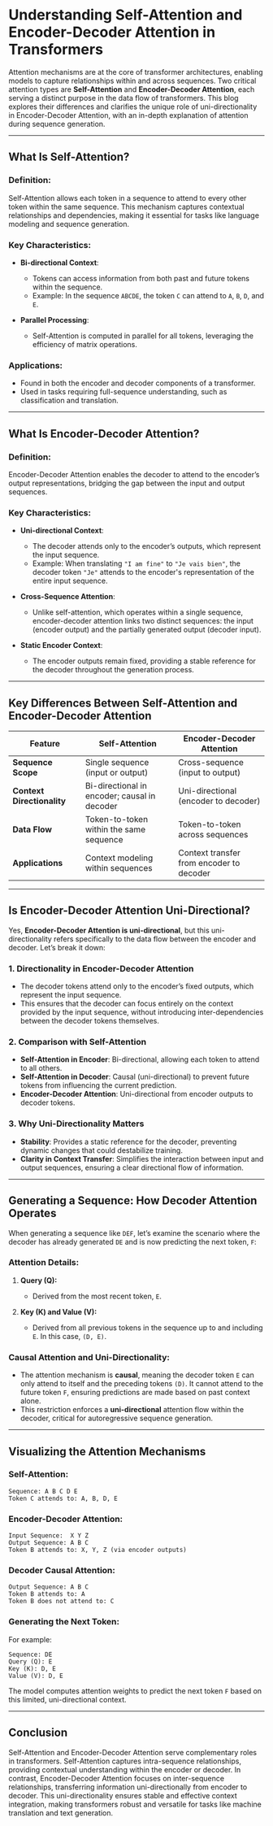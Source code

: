 # Understanding Self-Attention and Encoder-Decoder Attention in Transformers

Attention mechanisms are at the core of transformer architectures, enabling models to capture relationships within and across sequences. Two critical attention types are **Self-Attention** and **Encoder-Decoder Attention**, each serving a distinct purpose in the data flow of transformers. This blog explores their differences and clarifies the unique role of uni-directionality in Encoder-Decoder Attention, with an in-depth explanation of attention during sequence generation.

---

## What Is Self-Attention?

### Definition:

Self-Attention allows each token in a sequence to attend to every other token within the same sequence. This mechanism captures contextual relationships and dependencies, making it essential for tasks like language modeling and sequence generation.

### Key Characteristics:

- **Bi-directional Context**:

  - Tokens can access information from both past and future tokens within the sequence.
  - Example: In the sequence `ABCDE`, the token `C` can attend to `A`, `B`, `D`, and `E`.

- **Parallel Processing**:

  - Self-Attention is computed in parallel for all tokens, leveraging the efficiency of matrix operations.

### Applications:

- Found in both the encoder and decoder components of a transformer.
- Used in tasks requiring full-sequence understanding, such as classification and translation.

---

## What Is Encoder-Decoder Attention?

### Definition:

Encoder-Decoder Attention enables the decoder to attend to the encoder’s output representations, bridging the gap between the input and output sequences.

### Key Characteristics:

- **Uni-directional Context**:

  - The decoder attends only to the encoder’s outputs, which represent the input sequence.
  - Example: When translating `"I am fine"` to `"Je vais bien"`, the decoder token `"Je"` attends to the encoder's representation of the entire input sequence.

- **Cross-Sequence Attention**:

  - Unlike self-attention, which operates within a single sequence, encoder-decoder attention links two distinct sequences: the input (encoder output) and the partially generated output (decoder input).

- **Static Encoder Context**:

  - The encoder outputs remain fixed, providing a stable reference for the decoder throughout the generation process.

---

## Key Differences Between Self-Attention and Encoder-Decoder Attention

| Feature                    | Self-Attention                               | Encoder-Decoder Attention                |
| -------------------------- | -------------------------------------------- | ---------------------------------------- |
| **Sequence Scope**         | Single sequence (input or output)            | Cross-sequence (input to output)         |
| **Context Directionality** | Bi-directional in encoder; causal in decoder | Uni-directional (encoder to decoder)     |
| **Data Flow**              | Token-to-token within the same sequence      | Token-to-token across sequences          |
| **Applications**           | Context modeling within sequences            | Context transfer from encoder to decoder |

---

## Is Encoder-Decoder Attention Uni-Directional?

Yes, **Encoder-Decoder Attention is uni-directional**, but this uni-directionality refers specifically to the data flow between the encoder and decoder. Let’s break it down:

### 1. **Directionality in Encoder-Decoder Attention**

- The decoder tokens attend only to the encoder’s fixed outputs, which represent the input sequence.
- This ensures that the decoder can focus entirely on the context provided by the input sequence, without introducing inter-dependencies between the decoder tokens themselves.

### 2. **Comparison with Self-Attention**

- **Self-Attention in Encoder**: Bi-directional, allowing each token to attend to all others.
- **Self-Attention in Decoder**: Causal (uni-directional) to prevent future tokens from influencing the current prediction.
- **Encoder-Decoder Attention**: Uni-directional from encoder outputs to decoder tokens.

### 3. **Why Uni-Directionality Matters**

- **Stability**: Provides a static reference for the decoder, preventing dynamic changes that could destabilize training.
- **Clarity in Context Transfer**: Simplifies the interaction between input and output sequences, ensuring a clear directional flow of information.

---

## Generating a Sequence: How Decoder Attention Operates

When generating a sequence like `DEF`, let’s examine the scenario where the decoder has already generated `DE` and is now predicting the next token, `F`:

### Attention Details:

1. **Query (Q):**
   - Derived from the most recent token, `E`.

2. **Key (K) and Value (V):**
   - Derived from all previous tokens in the sequence up to and including `E`. In this case, `(D, E)`.

### Causal Attention and Uni-Directionality:

- The attention mechanism is **causal**, meaning the decoder token `E` can only attend to itself and the preceding tokens `(D)`. It cannot attend to the future token `F`, ensuring predictions are made based on past context alone.
- This restriction enforces a **uni-directional** attention flow within the decoder, critical for autoregressive sequence generation.

---

## Visualizing the Attention Mechanisms

### Self-Attention:

```
Sequence: A B C D E
Token C attends to: A, B, D, E
```

### Encoder-Decoder Attention:

```
Input Sequence:  X Y Z
Output Sequence: A B C
Token B attends to: X, Y, Z (via encoder outputs)
```

### Decoder Causal Attention:

```
Output Sequence: A B C
Token B attends to: A
Token B does not attend to: C
```

### Generating the Next Token:

For example:
```
Sequence: DE
Query (Q): E
Key (K): D, E
Value (V): D, E
```
The model computes attention weights to predict the next token `F` based on this limited, uni-directional context.

---

## Conclusion

Self-Attention and Encoder-Decoder Attention serve complementary roles in transformers. Self-Attention captures intra-sequence relationships, providing contextual understanding within the encoder or decoder. In contrast, Encoder-Decoder Attention focuses on inter-sequence relationships, transferring information uni-directionally from encoder to decoder. This uni-directionality ensures stable and effective context integration, making transformers robust and versatile for tasks like machine translation and text generation.

